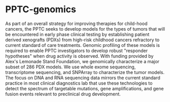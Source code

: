 # PPTC-genomics
As part of an overall strategy for improving therapies for child-hood cancers, the PPTC seeks to develop models for the types of tumors that will be encountered in early phase clinical testing by establishing patient derived xenografts (PDXs) from high-risk childhood cancers refractory to current standard of care treatments. Genomic profiling of these models is required to enable PPTC investigators to develop robust "responder hypotheses" when drug activity is observed. With funding provided by Alex's Lemonade Stand Foundation, we genomically characterize a major subset of 286 PDX models. We use whole exome sequencing, transcriptome sequencing, and SNPArray to characterize the tumor models. The focus on DNA and RNA sequencing data mirrors the current standard practice in most clinical diagnostics lab that use these technologies to detect the spectrum of targetable mutations, gene amplifications, and gene fusion events relevant to preclinical drug development.
